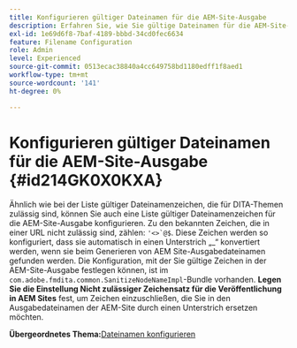```yaml
---
title: Konfigurieren gültiger Dateinamen für die AEM-Site-Ausgabe
description: Erfahren Sie, wie Sie gültige Dateinamen für die AEM-Site-Ausgabe konfigurieren
exl-id: 1e69d6f8-7baf-4189-bbbd-34cd0fec6634
feature: Filename Configuration
role: Admin
level: Experienced
source-git-commit: 0513ecac38840a4cc649758bd1180edff1f8aed1
workflow-type: tm+mt
source-wordcount: '141'
ht-degree: 0%

---
```


# Konfigurieren gültiger Dateinamen für die AEM-Site-Ausgabe {#id214GK0X0KXA}

Ähnlich wie bei der Liste gültiger Dateinamenzeichen, die für DITA-Themen zulässig sind, können Sie auch eine Liste gültiger Dateinamenzeichen für die AEM-Site-Ausgabe konfigurieren. Zu den bekannten Zeichen, die in einer URL nicht zulässig sind, zählen: ```'<>`@$```. Diese Zeichen werden so konfiguriert, dass sie automatisch in einen Unterstrich „_“ konvertiert werden, wenn sie beim Generieren von AEM Site-Ausgabedateinamen gefunden werden. Die Konfiguration, mit der Sie gültige Zeichen in der AEM-Site-Ausgabe festlegen können, ist im `com.adobe.fmdita.common.SanitizeNodeNameImpl`-Bundle vorhanden. **Legen Sie die Einstellung Nicht zulässiger Zeichensatz für die Veröffentlichung in AEM Sites** fest, um Zeichen einzuschließen, die Sie in den Ausgabedateinamen der AEM-Site durch einen Unterstrich ersetzen möchten.

**Übergeordnetes Thema:**&#x200B;[ Dateinamen konfigurieren](conf-file-names.md)
